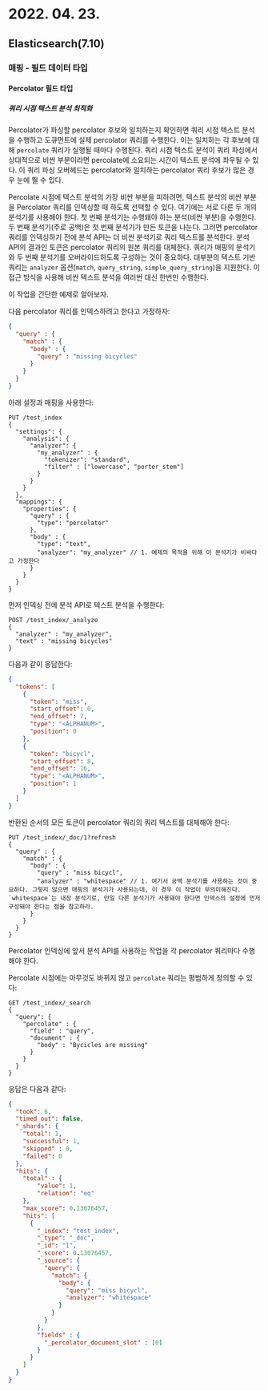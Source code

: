 # 2022. 04. 23.

## Elasticsearch(7.10)

### 매핑 - 필드 데이터 타입

#### Percolator 필드 타입

##### 쿼리 시점 텍스트 분석 최적화

Percolator가 파싱할 percolator 후보와 일치하는지 확인하면 쿼리 시점 텍스트 분석을 수행하고 도큐먼트에 실제 percolator 쿼리를 수행한다. 이는 일치하는 각 후보에 대해 `percolate` 쿼리가 실행될 때마다 수행된다. 쿼리 시점 텍스트 분석이 쿼리 파싱에서 상대적으로 비싼 부분이라면 percolate에 소요되는 시간이 텍스트 분석에 좌우될 수 있다. 이 쿼리 파싱 오버헤드는 percolator와 일치하는 percolator 쿼리 후보가 많은 경우 눈에 띌 수 있다.

Percolate 시점에 텍스트 분석의 가장 비싼 부분을 피하려면, 텍스트 분석의 비싼 부분을 Percolator 쿼리를 인덱싱할 때 하도록 선택할 수 있다. 여기에는 서로 다른 두 개의 분석기를 사용해야 한다. 첫 번째 분석기는 수행돼야 하는 분석(비싼 부분)을 수행한다. 두 번째 분석기(주로 공백)은 첫 번째 분석기가 만든 토큰을 나눈다. 그러면 percolator 쿼리를 인덱싱하기 전에 분석 API는 더 비싼 분석기로 쿼리 텍스트를 분석한다. 분석 API의 결과인 토큰은 percolator 쿼리의 원본 쿼리를 대체한다. 쿼리가 매핑의 분석기와 두 번째 분석기를 오버라이드하도록 구성하는 것이 중요하다. 대부분의 텍스트 기반 쿼리는 `analyzer` 옵션(`match`, `query_string`, `simple_query_string`)을 지원한다. 이 접근 방식을 사용해 비싼 텍스트 분석을 여러번 대신 한번만 수행한다.

이 작업을 간단한 예제로 알아보자.

다음 percolator 쿼리를 인덱스하려고 한다고 가정하자:

```json
{
  "query" : {
    "match" : {
      "body" : {
        "query" : "missing bicycles"
      }
    }
  }
}
```

아래 설정과 매핑을 사용한다:

```http
PUT /test_index
{
  "settings": {
    "analysis": {
      "analyzer": {
        "my_analyzer" : {
          "tokenizer": "standard",
          "filter" : ["lowercase", "porter_stem"]
        }
      }
    }
  },
  "mappings": {
    "properties": {
      "query" : {
        "type": "percolator"
      },
      "body" : {
        "type": "text",
        "analyzer": "my_analyzer" // 1. 예제의 목적을 위해 이 분석기가 비싸다고 가정한다
      }
    }
  }
}
```

먼저 인덱싱 전에 분석 API로 텍스트 분석을 수행한다:

```http
POST /test_index/_analyze
{
  "analyzer" : "my_analyzer",
  "text" : "missing bicycles"
}
```

다음과 같이 응답한다:

```json
{
  "tokens": [
    {
      "token": "miss",
      "start_offset": 0,
      "end_offset": 7,
      "type": "<ALPHANUM>",
      "position": 0
    },
    {
      "token": "bicycl",
      "start_offset": 8,
      "end_offset": 16,
      "type": "<ALPHANUM>",
      "position": 1
    }
  ]
}
```

반환된 순서의 모든 토큰이 percolator 쿼리의 쿼리 텍스트를 대체해야 한다:

```http
PUT /test_index/_doc/1?refresh
{
  "query" : {
    "match" : {
      "body" : {
        "query" : "miss bicycl",
        "analyzer" : "whitespace" // 1. 여기서 공백 분석기를 사용하는 것이 중요하다. 그렇지 않으면 매핑의 분석기가 사용되는데, 이 경우 이 작업이 무의미해진다. `whitespace`는 내장 분석기로, 만일 다른 분석기가 사용돼야 한다면 인덱스의 설정에 먼저 구성돼야 한다는 점을 참고하라.
      }
    }
  }
}
```

Percolator 인덱싱에 앞서 분석 API를 사용하는 작업을 각 percolator 쿼리마다 수행해야 한다.

Percolate 시점에는 아무것도 바뀌지 않고 `percolate` 쿼리는 평범하게 정의할 수 있다:

```http
GET /test_index/_search
{
  "query": {
    "percolate" : {
      "field" : "query",
      "document" : {
        "body" : "Bycicles are missing"
      }
    }
  }
}
```

응답은 다음과 같다:

```json
{
  "took": 6,
  "timed_out": false,
  "_shards": {
    "total": 1,
    "successful": 1,
    "skipped" : 0,
    "failed": 0
  },
  "hits": {
    "total" : {
        "value": 1,
        "relation": "eq"
    },
    "max_score": 0.13076457,
    "hits": [
      {
        "_index": "test_index",
        "_type": "_doc",
        "_id": "1",
        "_score": 0.13076457,
        "_source": {
          "query": {
            "match": {
              "body": {
                "query": "miss bicycl",
                "analyzer": "whitespace"
              }
            }
          }
        },
        "fields" : {
          "_percolator_document_slot" : [0]
        }
      }
    ]
  }
}
```

